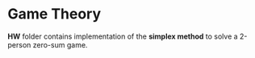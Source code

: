 # Game Theory

**HW** folder contains implementation of the **simplex method** to solve a 2-person zero-sum game.